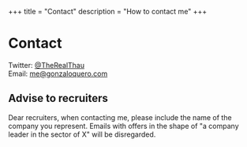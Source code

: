 +++
title = "Contact"
description = "How to contact me"
+++

# Contact

Twitter: [@TheRealThau](https://twitter.com/TheRealThau)\
Email: [me@gonzaloquero.com](me@gonzaloquero.com)

## Advise to recruiters

Dear recruiters, when contacting me, please include the name of the company you
represent. Emails with offers in the shape of "a company leader in the sector
of X" will be disregarded.
